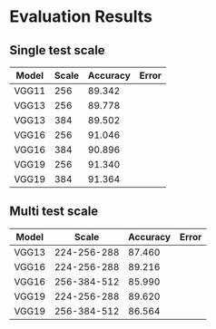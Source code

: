 # Evaluation Results

## Single test scale

|Model|Scale|Accuracy|Error   |
|-----|-----|--------|--------|
|VGG11|256  |89.342  |        |
|VGG13|256  |89.778  |        |
|VGG13|384  |89.502  |        |
|VGG16|256  |91.046  |        |
|VGG16|384  |90.896  |        |
|VGG19|256  |91.340  |        |
|VGG19|384  |91.364  |        |

## Multi test scale

|Model|Scale        |Accuracy|Error   |
|-----|-------------|--------|--------|
|VGG13|224-256-288|87.460  |        |
|VGG16|224-256-288  |89.216  |        |
|VGG16|256-384-512  |85.990  |        |
|VGG19|224-256-288  |89.620  |        |
|VGG19|256-384-512  |86.564  |        |

